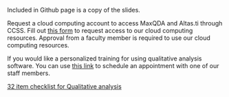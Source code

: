 Included in Github page is a copy of the slides. 

Request a cloud computing account to access MaxQDA and Altas.ti through CCSS. Fill out [this form](https://forms.office.com/Pages/ResponsePage.aspx?id=ZkN-XZsbz0WOebFLJ99G4agtMyWzwydHm2MTUFO-xYpUMFBKR0lTR1FENzRESEgyUTNPUkwyQ05MUSQlQCN0PWcu) to request access to our cloud computing resources. Approval from a faculty member is required to use our cloud computing resources.  
  
If you would like a personalized training for using qualitative analysis software. You can use [this link](https://socialsciences.cornell.edu/computing-and-data/schedule-a-consultation) to schedule an appointment with one of our staff members.  
  
[32 item checklist for Qualitative analysis](https://legacyfileshare.elsevier.com/promis_misc/ISSM_COREQ_Checklist.pdf)

